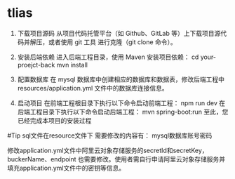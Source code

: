 # tlias
1. 下载项目源码
从项目代码托管平台（如 Github、GitLab 等）上下载项目源代码并解压，或者使用 git 工具 进行克隆（git clone 命令）。

2. 安装后端依赖
进入后端工程目录，使用 Maven 安装项目依赖：    cd your-proejct-back mvn install

3. 配置数据库
在 mysql 数据库中创建相应的数据库和数据表，修改后端工程中 resources/application.yml 文件中的数据库连接信息。

4. 启动项目
在前端工程根目录下执行以下命令启动前端工程：    npm run dev 在后端工程目录下执行以下命令启动后端工程：    mvn spring-boot:run 至此，您已经完成本项目的安装过程

#Tip
sql文件在resource文件下 需要修改的内容有：
mysql数据库账号密码

修改application.yml文件中阿里云对象存储服务的secretId和secretKey，buckerName、endpoint 也需要修改。使用者需自行申请阿里云对象存储服务并填充application.yml文件中的密钥等信息。
